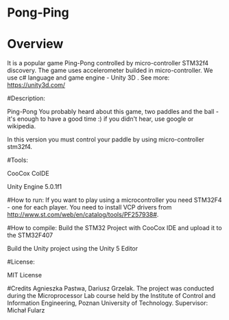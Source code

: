 # Pong-Ping
# Overview

It is a popular game Ping-Pong controlled by micro-controller STM32f4 discovery.
The game uses  accelerometer builded in micro-controller. We use c# language and game engine - Unity 3D .
See more: https://unity3d.com/

#Description:

Ping-Pong
You probably heard about this game, two paddles and the ball - it's enough to have a good time  :) if you didn't hear, use google or wikipedia.

In this version you must control your paddle by using micro-controller stm32f4.

#Tools:

CooCox CoIDE

Unity Engine 5.0.1f1

#How to run:
If you want to play using a microcontroller you need STM32F4 - one for each player. You need to install VCP drivers from http://www.st.com/web/en/catalog/tools/PF257938#.

#How to compile:
Build the STM32 Project with CooCox IDE and upload it to the STM32F407 

Build the Unity project using the Unity 5 Editor

#License:

MIT License

#Credits
Agnieszka Pastwa, Dariusz Grzelak.
The project was conducted during the Microprocessor Lab course held by the Institute of Control and Information Engineering, Poznan University of Technology. Supervisor: Michał Fularz
